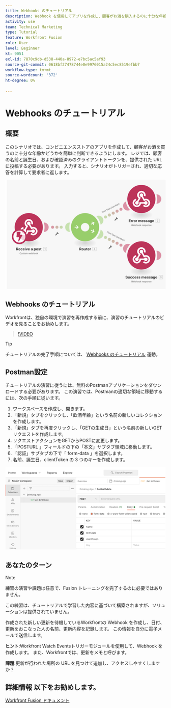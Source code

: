 ```yaml
---
title: Webhooks のチュートリアル
description: Webhook を使用してアプリを作成し、顧客がお酒を購入するのに十分な年齢かどうかを判断する方法を説明します ( [!DNL Adobe Workfront Fusion].
activity: use
team: Technical Marketing
type: Tutorial
feature: Workfront Fusion
role: User
level: Beginner
kt: 9051
exl-id: 7870c9db-d538-440a-8972-e7bc5ac5af93
source-git-commit: 0618bf27478744e0e9976015a24c5ec8519efbb7
workflow-type: tm+mt
source-wordcount: '372'
ht-degree: 0%

---
```


# Webhooks のチュートリアル

## 概要

このシナリオでは、コンビニエンスストアのアプリを作成して、顧客がお酒を買うのに十分な年齢かどうかを簡単に判断できるようにします。 レジでは、顧客の名前と誕生日、および確認済みのクライアントトークンを、提供された URL に投稿する必要があります。 入力すると、シナリオがトリガーされ、適切な応答を計算して要求者に返します。

![スイッチモジュールを使用した画像](assets/beyond-basic-modules-5.png)

## Webhooks のチュートリアル

Workfrontは、独自の環境で演習を再作成する前に、演習のチュートリアルのビデオを見ることをお勧めします。

>[!VIDEO](https://video.tv.adobe.com/v/335292/?quality=12)

>[!TIP]
>
>チュートリアルの完了手順については、 [Webhooks のチュートリアル](https://experienceleague.adobe.com/docs/workfront-learn/tutorials-workfront/fusion/exercises/webhooks.html?lang=en) 運動。

## Postman設定

チュートリアルの演習に従うには、無料のPostmanアプリケーションをダウンロードする必要があります。 この演習では、Postmanの適切な領域に移動するには、次の手順に従います。

1. ワークスペースを作成し、開きます。
1. 「新規」タブをクリックし、「飲酒年齢」という名前の新しいコレクションを作成します。
1. 「新規」タブを再度クリックし、「GETの生成日」という名前の新しいGETリクエストを作成します。
1. リクエストアクションをGETからPOSTに変更します。
1. 「POSTURL 」フィールドの下の「本文」サブタブ領域に移動します。
1. 「認証」サブタブの下で「 form-data 」を選択します。
1. 名前、誕生日、clientToken の 3 つのキーを作成します。

![スイッチモジュールを使用した画像](assets/beyond-basic-modules-6.png)

## あなたのターン

>[!NOTE]
>
>練習の演習や課題は任意で、Fusion トレーニングを完了するのに必要ではありません。

この練習は、チュートリアルで学習した内容に基づいて構築されますが、ソリューションは提供されていません。

作成された新しい更新を待機しているWorkfrontの Webhook を作成し、日付、更新をおこなった人の名前、更新内容を記録します。 この情報を自分に電子メールで送信します。

**ヒント**:Workfront Watch Eventsトリガーモジュールを使用して、Webhook を作成します。 また、Workfrontでは、更新をメモと呼びます。

**課題**:更新が行われた場所の URL を見つけて追加し、アクセスしやすくしますか？


## 詳細情報 以下をお勧めします。

[Workfront Fusion ドキュメント](https://experienceleague.adobe.com/docs/workfront/using/adobe-workfront-fusion/workfront-fusion-2.html?lang=en)
